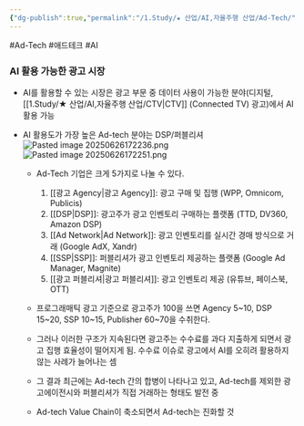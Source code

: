 ```yaml
---
{"dg-publish":true,"permalink":"/1.Study/★ 산업/AI,자율주행 산업/Ad-Tech/","created":"2025-03-17T13:56:00.836+09:00","updated":"2025-06-26T17:22:52.470+09:00"}
---
```


#Ad-Tech #애드테크 #AI

### AI 활용 가능한 광고 시장

- AI를 활용할 수 있는 시장은 광고 부문 중 데이터 사용이 가능한 분야(디지털, [[1.Study/★ 산업/AI,자율주행 산업/CTV\|CTV]] (Connected TV) 광고)에서 AI 활용 가능

- AI 활용도가 가장 높은 Ad-tech 분야는 DSP/퍼블리셔
  ![Pasted image 20250626172236.png](/img/user/attachments/Pasted%20image%2020250626172236.png)![Pasted image 20250626172251.png](/img/user/attachments/Pasted%20image%2020250626172251.png)
	- Ad-Tech 기업은 크게 5가지로 나눌 수 있다.
		1) [[광고 Agency\|광고 Agency]]: 광고 구매 및 집행 (WPP, Omnicom, Publicis)
		2) [[DSP\|DSP]]: 광고주가 광고 인벤토리 구매하는 플랫폼 (TTD, DV360, Amazon DSP)
		3) [[Ad Network\|Ad Network]]: 광고 인벤토리를 실시간 경매 방식으로 거래 (Google AdX, Xandr)
		4) [[SSP\|SSP]]: 퍼블리셔가 광고 인벤토리 제공하는 플랫폼 (Google Ad Manager, Magnite)
		5) [[광고 퍼블리셔\|광고 퍼블리셔]]: 광고 인벤토리 제공 (유튜브, 페이스북, OTT)
		   
	- 프로그래매틱 광고 기준으로 광고주가 100을 쓰면 Agency 5~10, DSP 15~20, SSP 10~15, Publisher 60~70을 수취한다.
	  
	- 그러나 이러한 구조가 지속된다면 광고주는 수수료를 과다 지출하게 되면서 광고 집행 효율성이 떨어지게 됨. 수수료 이슈로 광고에서 AI를 오히려 활용하지 않는 사례가 늘어나는 셈
	  
	- 그 결과 최근에는 Ad-tech 간의 합병이 나타나고 있고, Ad-tech를 제외한 광고에이전시와 퍼블리셔가 직접 거래하는 형태도 발전 중
	  
	- Ad-tech Value Chain이 축소되면서 Ad-tech는 진화할 것
